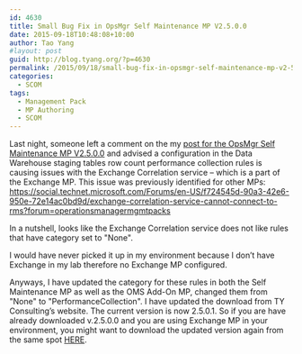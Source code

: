```yaml
---
id: 4630
title: Small Bug Fix in OpsMgr Self Maintenance MP V2.5.0.0
date: 2015-09-18T10:48:08+10:00
author: Tao Yang
#layout: post
guid: http://blog.tyang.org/?p=4630
permalink: /2015/09/18/small-bug-fix-in-opsmgr-self-maintenance-mp-v2-5-0-0/
categories:
  - SCOM
tags:
  - Management Pack
  - MP Authoring
  - SCOM
---
```

Last night, someone left a comment on the my <a href="http://blog.tyang.org/2015/09/16/opsmgr-self-maintenance-management-pack-2-5-0-0/">post for the OpsMgr Self Maintenance MP V2.5.0.0</a> and advised a configuration in the Data Warehouse staging tables row count performance collection rules is causing issues with the Exchange Correlation service – which is a part of the Exchange MP. This issue was previously identified for other MPs: <a title="https://social.technet.microsoft.com/Forums/en-US/f724545d-90a3-42e6-950e-72e14ac0bd9d/exchange-correlation-service-cannot-connect-to-rms?forum=operationsmanagermgmtpacks" href="https://social.technet.microsoft.com/Forums/en-US/f724545d-90a3-42e6-950e-72e14ac0bd9d/exchange-correlation-service-cannot-connect-to-rms?forum=operationsmanagermgmtpacks">https://social.technet.microsoft.com/Forums/en-US/f724545d-90a3-42e6-950e-72e14ac0bd9d/exchange-correlation-service-cannot-connect-to-rms?forum=operationsmanagermgmtpacks</a>

In a nutshell, looks like the Exchange Correlation service does not like rules that have category set to "None".

I would have never picked it up in my environment because I don’t have Exchange in my lab therefore no Exchange MP configured.

Anyways, I have updated the category for these rules in both the Self Maintenance MP as well as the OMS Add-On MP, changed them from "None" to "PerformanceCollection". I have updated the download from TY Consulting’s website. The current version is now 2.5.0.1. So if you are have already downloaded v.2.5.0.0 and you are using Exchange MP in your environment, you might want to download the updated version again from the same spot [HERE](https://cookdown.com/scom-essentials/self-maintenance).